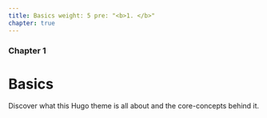```yaml
---
title: Basics weight: 5 pre: "<b>1. </b>"
chapter: true
---
```


### Chapter 1

# Basics

Discover what this Hugo theme is all about and the core-concepts behind it.